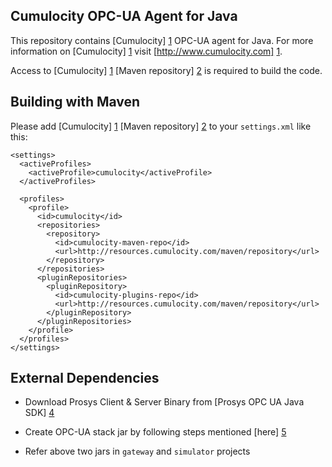 Cumulocity OPC-UA Agent for Java
---------------

This repository contains [Cumulocity] [1] OPC-UA agent for Java. For more information on [Cumulocity] [1] visit [http://www.cumulocity.com] [1].

Access to [Cumulocity] [1] [Maven repository] [2] is required to build the code.


Building with Maven
---------------

Please add [Cumulocity] [1] [Maven repository] [2] to your `settings.xml` like this:

    <settings>
      <activeProfiles>
        <activeProfile>cumulocity</activeProfile>
      </activeProfiles>

      <profiles>
        <profile>
          <id>cumulocity</id>
          <repositories>
            <repository>
              <id>cumulocity-maven-repo</id>
              <url>http://resources.cumulocity.com/maven/repository</url>
            </repository>
          </repositories>
          <pluginRepositories>
            <pluginRepository>
              <id>cumulocity-plugins-repo</id>
              <url>http://resources.cumulocity.com/maven/repository</url>
            </pluginRepository>
          </pluginRepositories>
        </profile>
      </profiles>
    </settings>

External Dependencies
---------------
* Download Prosys Client & Server Binary from [Prosys OPC UA Java SDK] [4]
* Create OPC-UA stack jar by following steps mentioned [here] [5]
* Refer above two jars in `gateway` and `simulator` projects

  [1]: http://www.cumulocity.com
  [2]: http://maven.apache.org/
  [3]: https://www.cumulocity.com/guides
  [4]: https://www.prosysopc.com/products/opc-ua-java-sdk/
  [5]: https://github.com/OPCFoundation/UA-Java/blob/master/README.md

